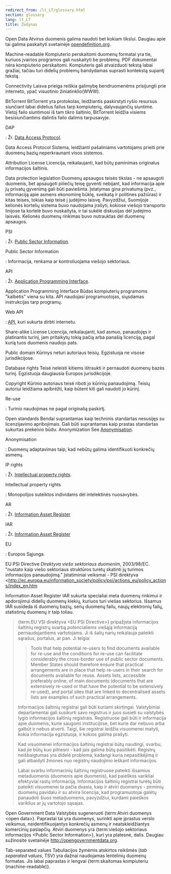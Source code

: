 ```yaml
---
redirect_from: /lt_LT/glossary.html
section: glossary
lang: lt_LT
title: Žodynas
---
```


Open Data Atvirus duomenis galima naudoti bet kokiam tikslui. Daugiau apie tai galima paskaityti svetainėje [opendefinition.org](http://www.opendefinition.org/).

Machine-readable Kompiuterio perskaitomi duomenų formatai yra tie, kuriuos įvairios programos gali nuskaityti be problemų. PDF dokumentai nėra kompiuterio perskaitomi. Kompiuteris gali atvaizduoti tekstą labai gražiai, tačiau turi didelių problemų bandydamas suprasti kontekstą supantį tekstą.

Connectivity Laisva prieiga reiškia galimybę bendruomenėms prisijungti prie interneto, ypač visuotinio žiniatinklio(WWW).

BitTorrent BitTorrent yra protokolas, leidžiantis paskirstyti ryšio resursus siunčiant labai didelius failus tarp kompiuterių, dalyvaujančių siuntime. Vietoj failo siuntimosi iš tam tikro šaltinio, BitTorrent leidžia visiems besisiunčiantims dalintis failo dalimis tarpusavyje.

DAP

:   Žr. [Data Access Protocol](/glossary/lt_LT/terms/data-access-protocol/).

Data Access Protocol Sistema, leidžianti pašaliniams vartotojams prieiti prie duomenų bazių neperkraunant visos sistemos.

Attribution License Licencija, reikalaujanti, kad būtų paminimas originalus informacijos šaltinis.

Data protection legislation Duomenų apsaugos teisės tikslas - ne apsaugoti duomenis, bet apsaugoti piliečių teisę gyventi nebijant, kad informacija apie jų privatų gyvenimą gali būti paviešinta. Įstatymas gina privatumą (pvz., informaciją apie asmens ekonominę būklę, sveikatą ir politines pažiūras) ir kitas teises, tokias kaip teisė į judėjimo laisvę. Pavyzdžiui, Suomijoje kelionės kortelių sistema buvo naudojama įrašyti, kokiose viešojo transporto linijose ta kortelė buvo nuskaityta, ir tai sukėlė diskusijas dėl judėjimo laisvės. Kelionės duomenų rinkimas buvo nutrauktas dėl duomenų apsaugos.

PSI

:   Žr. [Public Sector Information](/glossary/lt_LT/terms/public-sector-information/).

Public Sector Information

:   Informacija, renkama ar kontroliuojama viešojo sektoriaus.

API

:   Žr. [Application Programming Interface](/glossary/lt_LT/terms/application-programming-interface/).

Application Programming Interface Būdas kompiuterių programoms "kalbėtis" viena su kita. API naudojasi programuotojas, siųsdamas instrukcijas tarp programų.

Web API

:   [API](/glossary/lt_LT/terms/api/), kuri sukurta dirbti internetu.

Share-alike License Licencija, reikalaujanti, kad asmuo, panaudojęs ir platinantis turinį, jam pritaikytų tokią pačią arba panašią licenciją, pagal kurią tuos duomenis naudojo pats.

Public domain Kūrinys neturi autoriaus teisių. Egzistuoja ne visose jurisdikcijose.

Database rights Teisė neleisti kitiems ištraukti ir pernaudoti duomenų bazės turinį. Egzistuoja daugiausia Europos jurisdikcijoje.

Copyright Kūrinio autoriaus teisė riboti jo kūrinių panaudojimą. Teisių autoriui leidžiama apibrėžti, kaip būtent kiti gali naudoti jo kūrinį.

Re-use

:   Turinio naudojimas ne pagal originalią paskirtį.

Open standards Bendai suprantamas kaip techninis standartas nesusijęs su licenzijavimo apribojimais. Gali būti suprantamas kaip prastas standartas sukurtas prekeivio būdu. Anonymization See [Anonymisation](/glossary/lt_LT/terms/anonymisation/).

Anonymisation

:   Duomenų adaptavimas taip, kad nebūtų galima identifikuoti konkrečių asmenų.

IP rights

:   Žr. [Intellectual property rights](/glossary/lt_LT/terms/intellectual-property-rights/).

Intellectual property rights

:   Monopolijos suteiktos individams dėl intelektinės nuosavybės.

AR

:   Žr. [Information Asset Register](/glossary/lt_LT/terms/information-asset-register/)

IAR

:   Žr. [Information Asset Register](/glossary/lt_LT/terms/information-asset-register/)

EU

:   Europos Sąjunga.

EU PSI Directive *Direktyva viešo sektoriaus duomenim*, 2003/98/EC. "nustato kaip viešo sektoriaus struktūros turėtų skatinti jų turimos informacijos panaudojimą." Įstatiminiai veiksmai - PSI direktyva \<<http://ec.europa.eu/information_society/policy/psi/actions_eu/policy_actions/index_en.htm>

Information Asset Register IAR sukurta specialiai meta duomenų rinkimui ir apdorojimui didelių duomenų kiekių, kuriuos turi viešas sektorius. Išsamus IAR susideda iš duomenų bazių, senų duomenų failu, naujų elektronių failų, statistinių duomenų ir taip toliau.

> {term:EU VSI direktyva \<EU PSI Directive\>} pripažįsta informacijos šaltinių registrų svarbą potencialiems viešąją informaciją pernaudojantiems vartotojams. Ji iš šalių narių reikalauja pateikti sąrašus, portalus, ar pan. Ji teigia:
>
> > Tools that help potential re-users to find documents available for re-use and the conditions for re-use can facilitate considerably the cross-border use of public sector documents. Member States should therefore ensure that practical arrangements are in place that help re-users in their search for documents available for reuse. Assets lists, accessible preferably online, of main documents (documents that are extensively re-used or that have the potential to be extensively re-used), and portal sites that are linked to decentralised assets lists are examples of such practical arrangements.
>
> Informacijos šaltinių registrai gali būti kuriami skirtingai. Valstybiniai departamentai gali susikurti savo registrus ir juos susieti su valstybės lygio informacijos šaltinių registrais. Registruose gali būti ir informacija apie duomenis, kurie saugomi institucijose, bet kurie dar nebuvo arba galbūt ir nebus atverti. Taigi, šie registrai leidžia visuomenei matyti, kokia informacija egzistuoja, ir kokios galima prašyti.
>
> Kad visuomenei informacijos šaltinių registrai būtų naudingi, svarbu, kad jie būtų kuo pilnesni - kad jais galima būtų pasitikėti. Registrų neišbaigtumas yra didelė problema, kadangi kuria nepasitikėjimą ir gali atbaidyti žmones nuo registrų naudojimo ieškant informacijos.
>
> Labai svarbu informacinių šaltinių registruose pateikti išsamius metaduomenis (duomenis apie duomenis), kad paieškos varikliai efektyviai rastų informaciją. Informacijos šaltinių registrai turėtų būti pateikti visuomenei ta pačia dvasia, kaip ir atviri duomenys - pirminių duomenų pavidalu ir su atvira licencija, kad programuotojai galėtų panaudoti šiuos metaduomenis, pavyzdžiui, kurdami paieškos variklius ar jų vartotojo sąsajas.

Open Government Data Valstybės sugeneruoti {term:Atviri duomenys \<open data\>}. Paprastai tai yra duomenys, surinkti apie įprastus verslo veiksmus, neidentifikuojantys konkrečių asmenų ir neatskleidžiantys komercinių paslapčių. Atviri duomenys yra {term:viešojo sektoriaus informacijos \<Public Sector Information\>}, kuri yra platesnė, dalis. Daugiau sužinosite svetainėje <http://opengovernmentdata.org>.

Tab-separated values Tabuliacijos žymėmis atskirtos reikšmės (*tab separated values*, TSV) yra dažnai naudojamas lentelinių duomenų formatas. Jis labai paprastas ir lengvai {term:skaitomas kompiuteriu (machine-readable)}.
